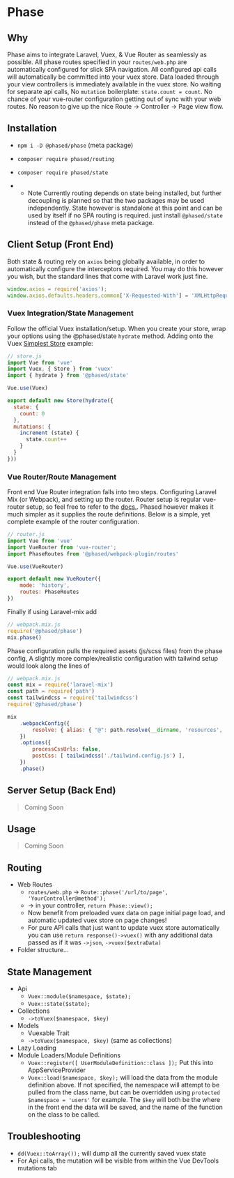 # Phase

## Why
Phase aims to integrate Laravel, Vuex, & Vue Router as seamlessly as possible. All phase routes specified in your `routes/web.php` are automatically configured for slick SPA navigation. All configured api calls will automatically be committed into your vuex store. Data loaded through your view controllers is immediately available in the vuex store. No waiting for separate api calls, No `mutation` boilerplate: `state.count = count`. No chance of your vue-router configuration getting out of sync with your web routes. No reason to give up the nice Route -> Controller -> Page view flow.

## Installation
  - `npm i -D @phased/phase` (meta package)
  - `composer require phased/routing`
  - `composer require phased/state`

  - * Note Currently routing depends on state being installed, but further decoupling is planned so that the two packages may be used independently. State however is standalone at this point and can be used by itself if no SPA routing is required. just install `@phased/state` instead of the `@phased/phase` meta package.

## Client Setup (Front End)

Both state & routing rely on `axios` being globally available, in order to automatically configure the interceptors required. You may do this however you wish, but the standard lines that come with Laravel work just fine.
```js
window.axios = require('axios');
window.axios.defaults.headers.common['X-Requested-With'] = 'XMLHttpRequest';
```

### Vuex Integration/State Management
Follow the official Vuex installation/setup. When you create your store, wrap your options using the @phased/state `hydrate` method. Adding onto the Vuex [Simplest Store](https://vuex.vuejs.org/guide/#the-simplest-store) example:
```js
// store.js
import Vue from 'vue'
import Vuex, { Store } from 'vuex'
import { hydrate } from '@phased/state'

Vue.use(Vuex)

export default new Store(hydrate({
  state: {
    count: 0
  },
  mutations: {
    increment (state) {
      state.count++
    }
  }
}))
```

### Vue Router/Route Management
Front end Vue Router integration falls into two steps. Configuring Laravel Mix (or Webpack), and setting up the router. Router setup is regular vue-router setup, so feel free to refer to the [docs.](https://router.vuejs.org/guide/). Phased however makes it much simpler as it supplies the route definitions. Below is a simple, yet complete example of the router configuration.
```js
// router.js
import Vue from 'vue'
import VueRouter from 'vue-router';
import PhaseRoutes from '@phased/webpack-plugin/routes'

Vue.use(VueRouter)

export default new VueRouter({
    mode: 'history',
    routes: PhaseRoutes
})
```

Finally if using Laravel-mix add
```js
// webpack.mix.js
require('@phased/phase')
mix.phase()
```

Phase configuration pulls the required assets (js/scss files) from the phase config,
A slightly more complex/realistic configuration with tailwind setup would look along the lines of
```js
// webpack.mix.js
const mix = require('laravel-mix')
const path = require('path')
const tailwindcss = require('tailwindcss')
require('@phased/phase')

mix
    .webpackConfig({
        resolve: { alias: { "@": path.resolve(__dirname, 'resources', 'js') } },
    })
    .options({
        processCssUrls: false,
        postCss: [ tailwindcss('./tailwind.config.js') ],
    })
    .phase()
```
## Server Setup (Back End)

> Coming Soon

## Usage

> Coming Soon

## Routing
  - Web Routes
    - `routes/web.php` -> `Route::phase('/url/to/page', 'YourController@method');`
    - -> in your controller, `return Phase::view();`
    - Now benefit from preloaded vuex data on page initial page load, and automatic updated vuex store on page changes!
    - For pure API calls that just want to update vuex store automatically you can use `return response()->vuex()` with any additional data passed as if it was `->json`, `->vuex($extraData)`
  - Folder structure...

## State Management
  - Api
    - `Vuex::module($namespace, $state);`
    - `Vuex::state($state);`
  - Collections
    - `->toVuex($namespace, $key)`
  - Models
    - Vuexable Trait
    - `->toVuex($namespace, $key)` (same as collections)
  - Lazy Loading
  - Module Loaders/Module Definitions
    - `Vuex::register([ UserModuleDefinition::class ]);` Put this into AppServiceProvider
    - `Vuex::load($namespace, $key);` will load the data from the module definition above. If not specified, the namespace will attempt to be pulled from the class name, but can be overridden using `protected $namespace = 'users'` for example. The `$key` will both be the where in the front end the data will be saved, and the name of the function on the class to be called.

## Troubleshooting
  - `dd(Vuex::toArray());` will dump all the currently saved vuex state
  - For Api calls, the mutation will be visible from within the Vue DevTools mutations tab
